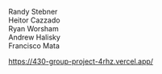 Randy Stebner  
Heitor Cazzado  
Ryan Worsham  
Andrew Halisky  
Francisco Mata  

https://430-group-project-4rhz.vercel.app/